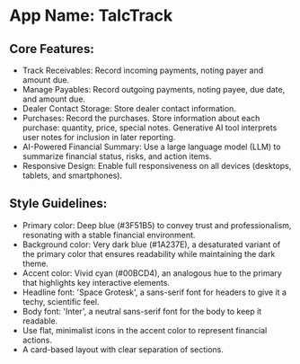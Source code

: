 # **App Name**: TalcTrack

## Core Features:

- Track Receivables: Record incoming payments, noting payer and amount due.
- Manage Payables: Record outgoing payments, noting payee, due date, and amount due.
- Dealer Contact Storage: Store dealer contact information.
- Purchases: Record the purchases. Store information about each purchase: quantity, price, special notes. Generative AI tool interprets user notes for inclusion in later reporting.
- AI-Powered Financial Summary: Use a large language model (LLM) to summarize financial status, risks, and action items.
- Responsive Design: Enable full responsiveness on all devices (desktops, tablets, and smartphones).

## Style Guidelines:

- Primary color: Deep blue (#3F51B5) to convey trust and professionalism, resonating with a stable financial environment.
- Background color: Very dark blue (#1A237E), a desaturated variant of the primary color that ensures readability while maintaining the dark theme.
- Accent color: Vivid cyan (#00BCD4), an analogous hue to the primary that highlights key interactive elements.
- Headline font: 'Space Grotesk', a sans-serif font for headers to give it a techy, scientific feel.
- Body font: 'Inter', a neutral sans-serif font for the body to keep it readable.
- Use flat, minimalist icons in the accent color to represent financial actions.
- A card-based layout with clear separation of sections.